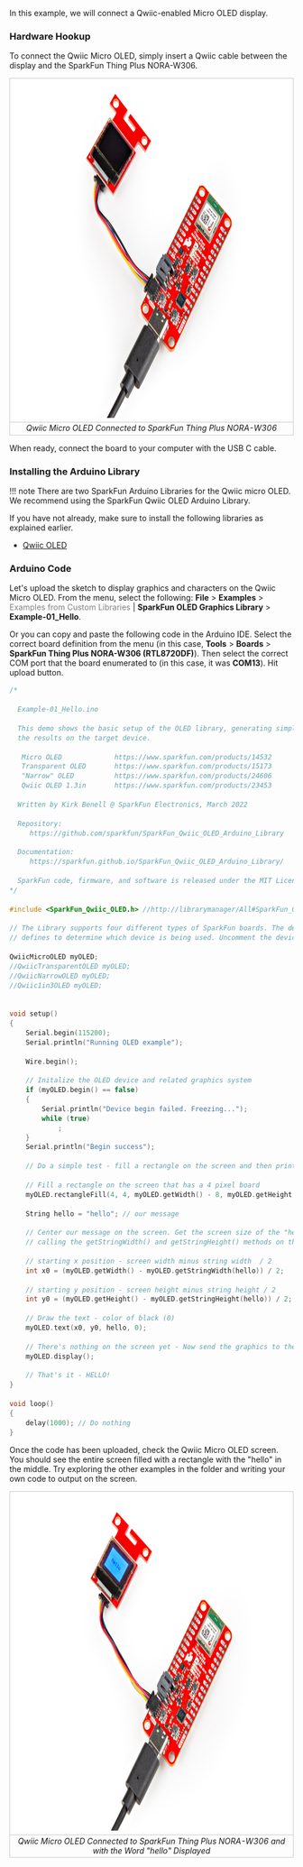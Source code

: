 

In this example, we will connect a Qwiic-enabled Micro OLED display.



### Hardware Hookup

To connect the Qwiic Micro OLED, simply insert a Qwiic cable between the display and the SparkFun Thing Plus NORA-W306.

<div style="text-align: center;">
  <table>
    <tr style="vertical-align:middle;">
     <td style="text-align: center; vertical-align: middle; border: solid 1px #cccccc;"><a href="../assets/img/WRL-21637_Thing_Plus_NORA-W306_Qwiic_Enabled_Device_OLED.jpg"><img src="../assets/img/WRL-21637_Thing_Plus_NORA-W306_Qwiic_Enabled_Device_OLED.jpg" width="600px" height="600px" alt="Qwiic Micro OLED Connected to SparkFun Thing Plus NORA-W306"></a></td>
    </tr>
    <tr style="vertical-align:middle;">
     <td style="text-align: center; vertical-align: middle; border: solid 1px #cccccc;"><i>Qwiic Micro OLED Connected to SparkFun Thing Plus NORA-W306</i></td>
    </tr>
  </table>
</div>

When ready, connect the board to your computer with the USB C cable.



### Installing the Arduino Library

!!! note
    There are two SparkFun Arduino Libraries for the Qwiic micro OLED. We recommend using the SparkFun Qwiic OLED Arduino Library.

If you have not already, make sure to install the following libraries as explained earlier.

* [Qwiic OLED](https://github.com/sparkfun/SparkFun_Qwiic_OLED_Arduino_Library)



### Arduino Code

Let&apos;s upload the sketch to display graphics and characters on the Qwiic Micro OLED. From the menu, select the following: **File** > **Examples** > <font style="color:gray">Examples from Custom Libraries</font> | **SparkFun OLED Graphics Library** > **Example-01_Hello**.

Or you can copy and paste the following code in the Arduino IDE. Select the correct board definition from the menu (in this case, **Tools** > **Boards** > **SparkFun Thing Plus NORA-W306 (RTL8720DF)**). Then select the correct COM port that the board enumerated to (in this case, it was **COM13**). Hit upload button.

``` C++
/*

  Example-01_Hello.ino

  This demo shows the basic setup of the OLED library, generating simple graphics and displaying
  the results on the target device.

   Micro OLED             https://www.sparkfun.com/products/14532
   Transparent OLED       https://www.sparkfun.com/products/15173
   "Narrow" OLED          https://www.sparkfun.com/products/24606
   Qwiic OLED 1.3in       https://www.sparkfun.com/products/23453

  Written by Kirk Benell @ SparkFun Electronics, March 2022

  Repository:
     https://github.com/sparkfun/SparkFun_Qwiic_OLED_Arduino_Library

  Documentation:
     https://sparkfun.github.io/SparkFun_Qwiic_OLED_Arduino_Library/

  SparkFun code, firmware, and software is released under the MIT License(http://opensource.org/licenses/MIT).
*/

#include <SparkFun_Qwiic_OLED.h> //http://librarymanager/All#SparkFun_Qwiic_OLED

// The Library supports four different types of SparkFun boards. The demo uses the following
// defines to determine which device is being used. Uncomment the device being used for this demo.

QwiicMicroOLED myOLED;
//QwiicTransparentOLED myOLED;
//QwiicNarrowOLED myOLED;
//Qwiic1in3OLED myOLED;


void setup()
{
    Serial.begin(115200);
    Serial.println("Running OLED example");

    Wire.begin();

    // Initalize the OLED device and related graphics system
    if (myOLED.begin() == false)
    {
        Serial.println("Device begin failed. Freezing...");
        while (true)
            ;
    }
    Serial.println("Begin success");

    // Do a simple test - fill a rectangle on the screen and then print hello!

    // Fill a rectangle on the screen that has a 4 pixel board
    myOLED.rectangleFill(4, 4, myOLED.getWidth() - 8, myOLED.getHeight() - 8);

    String hello = "hello"; // our message

    // Center our message on the screen. Get the screen size of the "hello" string,
    // calling the getStringWidth() and getStringHeight() methods on the oled

    // starting x position - screen width minus string width  / 2
    int x0 = (myOLED.getWidth() - myOLED.getStringWidth(hello)) / 2;

    // starting y position - screen height minus string height / 2
    int y0 = (myOLED.getHeight() - myOLED.getStringHeight(hello)) / 2;

    // Draw the text - color of black (0)
    myOLED.text(x0, y0, hello, 0);

    // There's nothing on the screen yet - Now send the graphics to the device
    myOLED.display();

    // That's it - HELLO!
}

void loop()
{
    delay(1000); // Do nothing
}
```

Once the code has been uploaded, check the Qwiic Micro OLED screen. You should see the entire screen filled with a rectangle with the "hello" in the middle. Try exploring the other examples in the folder and writing your own code to output on the screen.

<div style="text-align: center;">
  <table>
    <tr style="vertical-align:middle;">
     <td style="text-align: center; vertical-align: middle; border: solid 1px #cccccc;"><a href="../assets/img/WRL-21637_Thing_Plus_NORA-W306_Qwiic_OLED_Hello_World.jpg"><img src="../assets/img/WRL-21637_Thing_Plus_NORA-W306_Qwiic_OLED_Hello_World.jpg" width="600px" height="600px" alt="Qwiic Micro OLED Connected to SparkFun Thing Plus NORA-W306 and with the Word &quot;hello&quot; Displayed"></a></td>
    </tr>
    <tr style="vertical-align:middle;">
     <td style="text-align: center; vertical-align: middle; border: solid 1px #cccccc;"><i>Qwiic Micro OLED Connected to SparkFun Thing Plus NORA-W306 and with the Word &quot;hello&quot; Displayed</i></td>
    </tr>
  </table>
</div>

